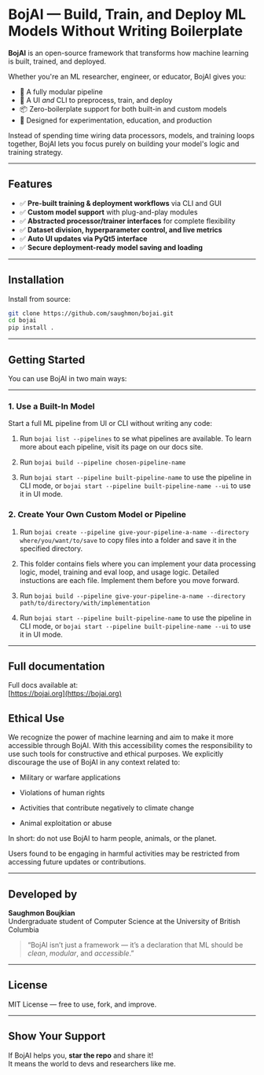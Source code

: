 # BojAI — Build, Train, and Deploy ML Models Without Writing Boilerplate

**BojAI** is an open-source framework that transforms how machine learning is built, trained, and deployed.

Whether you're an ML researcher, engineer, or educator, BojAI gives you:
- 🔁 A fully modular pipeline
- 🧱 A UI *and* CLI to preprocess, train, and deploy
- 📦 Zero-boilerplate support for both built-in and custom models
- 🧠 Designed for experimentation, education, and production

Instead of spending time wiring data processors, models, and training loops together, BojAI lets you focus purely on building your model's logic and training strategy.

---

## Features

- ✅ **Pre-built training & deployment workflows** via CLI and GUI
- ✅ **Custom model support** with plug-and-play modules
- ✅ **Abstracted processor/trainer interfaces** for complete flexibility
- ✅ **Dataset division, hyperparameter control, and live metrics**
- ✅ **Auto UI updates via PyQt5 interface**
- ✅ **Secure deployment-ready model saving and loading**

---

## Installation

Install from source:

```bash
git clone https://github.com/saughmon/bojai.git
cd bojai
pip install .
```

---

##  Getting Started

You can use BojAI in two main ways:

---

### 1. **Use a Built-In Model**

Start a full ML pipeline from UI or CLI without writing any code:

1. Run `bojai list --pipelines` to se what pipelines are available. To learn more about each pipeline, visit its page on our docs site. 

2. Run `bojai build --pipeline chosen-pipeline-name` 

3. Run `bojai start --pipeline built-pipeline-name` to use the pipeline in CLI mode, or `bojai start --pipeline built-pipeline-name --ui` to use it in UI mode. 

### 2. **Create Your Own Custom Model or Pipeline**

1. Run `bojai create --pipeline give-your-pipeline-a-name --directory where/you/want/to/save` to copy files into a folder and save it in the specified directory. 

2. This folder contains fiels where you can implement your data processing logic, model, training and eval loop, and usage logic. Detailed instuctions are each file. Implement them before you move forward. 

2. Run `bojai build --pipeline give-your-pipeline-a-name --directory path/to/directory/with/implementation`  

3. Run `bojai start --pipeline built-pipeline-name` to use the pipeline in CLI mode, or `bojai start --pipeline built-pipeline-name --ui` to use it in UI mode. 


---

## Full documentation

Full docs available at:  
  [https://bojai.org](https://bojai.org)

## Ethical Use

We recognize the power of machine learning and aim to make it more accessible through BojAI. With this accessibility comes the responsibility to use such tools for constructive and ethical purposes. We explicitly discourage the use of BojAI in any context related to:

- Military or warfare applications

- Violations of human rights

- Activities that contribute negatively to climate change

- Animal exploitation or abuse

In short: do not use BojAI to harm people, animals, or the planet.

Users found to be engaging in harmful activities may be restricted from accessing future updates or contributions.


---

## Developed by

**Saughmon Boujkian**  
Undergraduate student of Computer Science at the University of British Columbia  
> “BojAI isn’t just a framework — it’s a declaration that ML should be *clean*, *modular*, and *accessible*.”

---

## License

MIT License — free to use, fork, and improve.

---

## Show Your Support

If BojAI helps you, **star the repo** and share it!  
It means the world to devs and researchers like me.
